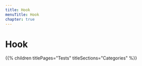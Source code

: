```yaml
---
title: Hook
menuTitle: Hook
chapter: true
---
```


# Hook

{{% children titlePages="Tests" titleSections="Categories" %}}
